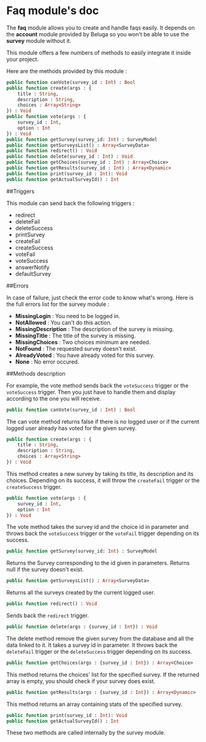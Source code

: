 Faq module's doc
===================

The __faq__ module allows you to create and handle faqs easily. It depends on the __account__ module provided by Beluga so you won't be able to use the __survey__ module without it.

This module offers a few numbers of methods to easily integrate it inside your project.

Here are the methods provided by this module :

```Haxe
public function canVote(survey_id : Int) : Bool
public function create(args : {
    title : String,
    description : String,
    choices : Array<String>
}) : Void
public function vote(args : {
    survey_id : Int,
    option : Int
}) : Void
public function getSurvey(survey_id: Int) : SurveyModel
public function getSurveysList() : Array<SurveyData>
public function redirect() : Void
public function delete(survey_id : Int) : Void
public function getChoices(survey_id : Int) : Array<Choice>
public function getResults(survey_id : Int) : Array<Dynamic>
public function print(survey_id : Int): Void
public function getActualSurveyId() : Int
```

##Triggers

This module can send back the following triggers :

 * redirect
 * deleteFail
 * deleteSuccess
 * printSurvey
 * createFail
 * createSuccess
 * voteFail
 * voteSuccess
 * answerNotify
 * defaultSurvey

##Errors

In case of failure, just check the error code to know what's wrong. Here is the full errors list for the survey module :

 * __MissingLogin__ : You need to be logged in.
 * __NotAllowed__ : You can't do this action.
 * __MissingDescription__ : The description of the survey is missing.
 * __MissingTitle__ : The title of the survey is missing.
 * __MissingChoices__ : Two choices minimum are needed.
 * __NotFound__ : The requested survey doesn't exist.
 * __AlreadyVoted__ : You have already voted for this survey.
 * __None__ : No error occured.

##Methods description

For example, the vote method sends back the `voteSuccess` trigger or the `voteSuccess` trigger. Then you just have to handle them and display according to the one you will receive.

```Haxe
public function canVote(survey_id : Int) : Bool
```

The can vote method returns false if there is no logged user or if the current logged user already has voted for the given survey.

```Haxe
public function create(args : {
    title : String,
    description : String,
    choices : Array<String>
}) : Void
```

This method creates a new survey by taking its title, its description and its choices. Depending on its success, it will throw the `createFail` trigger or the `createSuccess` trigger.

```Haxe
public function vote(args : {
	survey_id : Int,
	option : Int
}) : Void
```

The vote method takes the survey id and the choice id in parameter and throws back the `voteSuccess` trigger or the `voteFail` trigger depending on its success.

```Haxe
public function getSurvey(survey_id: Int) : SurveyModel
```

Returns the Survey corresponding to the id given in parameters. Returns null if the survey doesn't exist.

```Haxe
public function getSurveysList() : Array<SurveyData>
```

Returns all the surveys created by the current logged user.

```Haxe
public function redirect() : Void
```

Sends back the `redirect` trigger.

```Haxe
public function delete(args : {survey_id : Int}) : Void
```

The delete method remove the given survey from the database and all the data linked to it. It takes a survey id in parameter. It throws back the `deleteFail` trigger or the `deleteSuccess` trigger depending on its success.

```Haxe
public function getChoices(args : {survey_id : Int}) : Array<Choice>
```

This method returns the choices' list for the specified survey. If the returned array is empty, you should check if your survey does exist.

```Haxe
public function getResults(args : {survey_id : Int}) : Array<Dynamic>
```

This method returns an array containing stats of the specified survey.

```Haxe
public function print(survey_id : Int): Void
public function getActualSurveyId() : Int
```

These two methods are called internally by the survey module.
